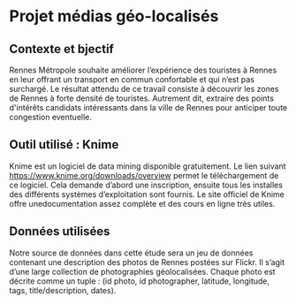 # Projet médias géo-localisés
## Contexte et bjectif
Rennes Métropole souhaite améliorer l’expérience des touristes à Rennes en leur offrant un transport en commun confortable et qui n’est pas surchargé. Le résultat attendu de ce travail consiste à découvrir les zones de Rennes à forte densité de touristes. Autrement dit, extraire des points d'intérêts candidats intéressants dans la ville de Rennes pour anticiper toute congestion eventuelle.

## Outil utilisé : Knime
Knime est un logiciel de ​data mining disponible gratuitement. Le lien suivant https://www.knime.org/downloads/overview permet le téléchargement de ce logiciel. Cela demande d’abord une inscription, ensuite tous les installes des différents systèmes d’exploitation sont fournis. Le site officiel de Knime offre une ​documentation assez complète et des ​cours en ligne​ très utiles.

## Données utilisées
Notre source de données dans cette étude sera un jeu de données contenant une description des photos de Rennes postées sur Flickr. Il s’agit d’une large collection de photographies géolocalisées. Chaque photo est décrite comme un tuple : ​(id photo, id photographer, latitude, longitude, tags, title/description, dates)​.

